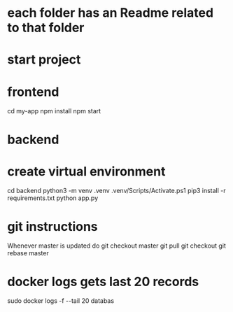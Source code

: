 # each folder has an Readme related to that folder

# start project

# frontend

cd my-app
npm install
npm start

# backend

# create virtual environment

cd backend
python3 -m venv .venv
.venv/Scripts/Activate.ps1
pip3 install -r requirements.txt
python app.py

# git instructions

Whenever master is updated
do
git checkout master
git pull
git checkout <your branch>
git rebase master

# docker logs gets last 20 records

sudo docker logs -f --tail 20 databas
